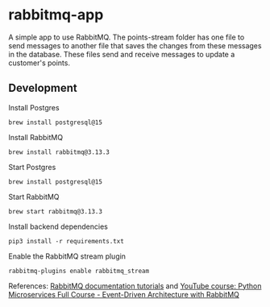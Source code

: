 # rabbitmq-app
A simple app to use RabbitMQ. The points-stream folder has one file to send messages to another file that saves the changes from these messages in the database. These files send and receive messages to update a customer's points.

## Development
Install Postgres
```
brew install postgresql@15
```

Install RabbitMQ
```
brew install rabbitmq@3.13.3
```

Start Postgres
```
brew install postgresql@15
```

Start RabbitMQ
```
brew start rabbitmq@3.13.3
```

Install backend dependencies
```
pip3 install -r requirements.txt
```

Enable the RabbitMQ stream plugin
```
rabbitmq-plugins enable rabbitmq_stream 
```

References: [RabbitMQ documentation tutorials](https://www.rabbitmq.com/tutorials) and [YouTube course: Python Microservices Full Course - Event-Driven Architecture with RabbitMQ](https://www.youtube.com/watch?v=ddrucr_aAzA)
